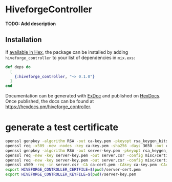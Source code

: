 # HiveforgeController

**TODO: Add description**

## Installation

If [available in Hex](https://hex.pm/docs/publish), the package can be installed
by adding `hiveforge_controller` to your list of dependencies in `mix.exs`:

```elixir
def deps do
  [
    {:hiveforge_controller, "~> 0.1.0"}
  ]
end
```

Documentation can be generated with [ExDoc](https://github.com/elixir-lang/ex_doc)
and published on [HexDocs](https://hexdocs.pm). Once published, the docs can
be found at <https://hexdocs.pm/hiveforge_controller>.

# generate a test certificate
```bash
openssl genpkey -algorithm RSA -out ca-key.pem -pkeyopt rsa_keygen_bits:2048
openssl req -x509 -new -nodes -key ca-key.pem -sha256 -days 3650 -out ca-cert.pem -subj "/C=UK/ST=England/L=London/O=HiveForge Corporation/OU=Operations/CN=localhost"
openssl genpkey -algorithm RSA -out server-key.pem -pkeyopt rsa_keygen_bits:2048
openssl req -new -key server-key.pem -out server.csr -config misc/certificates/test-server-csr.conf
openssl req -new -key server-key.pem -out server.csr -config misc/certificates/test-server-csr.conf
openssl x509 -req -in server.csr -CA ca-cert.pem -CAkey ca-key.pem -CAcreateserial -out server-cert.pem -days 365 -sha256 -extfile misc/certificates/test-server-cert.conf
export HIVEFORGE_CONTROLLER_CERTFILE=$(pwd)/server-cert.pem
export HIVEFORGE_CONTROLLER_KEYFILE=$(pwd)/server-key.pem
```
